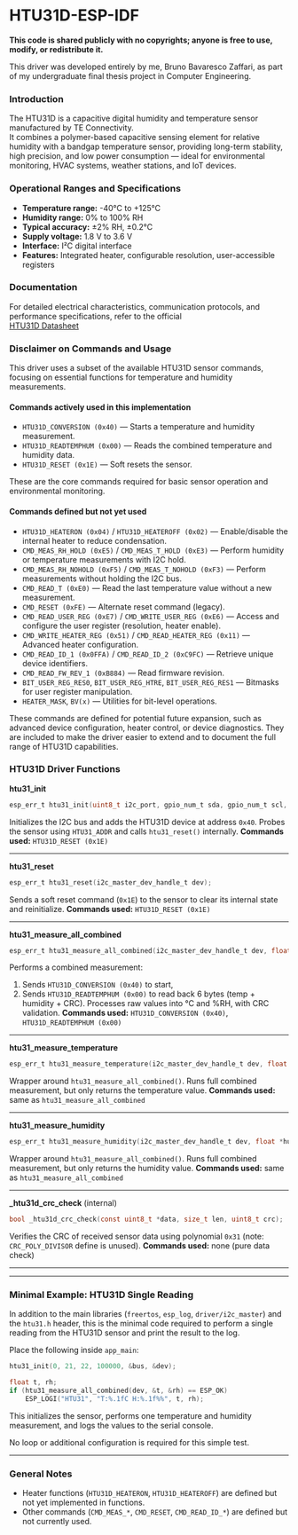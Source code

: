 # HTU31D-ESP-IDF
**This code is shared publicly with no copyrights; anyone is free to use, modify, or redistribute it.**

This driver was developed entirely by me, Bruno Bavaresco Zaffari, as part of my undergraduate final thesis project in Computer Engineering. 

### Introduction

The HTU31D is a capacitive digital humidity and temperature sensor manufactured by TE Connectivity.  
It combines a polymer-based capacitive sensing element for relative humidity with a bandgap temperature sensor, providing long-term stability, high precision, and low power consumption — ideal for environmental monitoring, HVAC systems, weather stations, and IoT devices.

### Operational Ranges and Specifications

- **Temperature range:** -40°C to +125°C  
- **Humidity range:** 0% to 100% RH  
- **Typical accuracy:** ±2% RH, ±0.2°C  
- **Supply voltage:** 1.8 V to 3.6 V  
- **Interface:** I²C digital interface  
- **Features:** Integrated heater, configurable resolution, user-accessible registers

### Documentation

For detailed electrical characteristics, communication protocols, and performance specifications, refer to the official  
[HTU31D Datasheet](https://www.te.com/en/product-CAT-HSC0007.html) 

### Disclaimer on Commands and Usage

This driver uses a subset of the available HTU31D sensor commands, focusing on essential functions for temperature and humidity measurements.

#### Commands actively used in this implementation

- `HTU31D_CONVERSION (0x40)` — Starts a temperature and humidity measurement.
- `HTU31D_READTEMPHUM (0x00)` — Reads the combined temperature and humidity data.
- `HTU31D_RESET (0x1E)` — Soft resets the sensor.

These are the core commands required for basic sensor operation and environmental monitoring.

#### Commands defined but not yet used

- `HTU31D_HEATERON (0x04)` / `HTU31D_HEATEROFF (0x02)` — Enable/disable the internal heater to reduce condensation.
- `CMD_MEAS_RH_HOLD (0xE5)` / `CMD_MEAS_T_HOLD (0xE3)` — Perform humidity or temperature measurements with I2C hold.
- `CMD_MEAS_RH_NOHOLD (0xF5)` / `CMD_MEAS_T_NOHOLD (0xF3)` — Perform measurements without holding the I2C bus.
- `CMD_READ_T (0xE0)` — Read the last temperature value without a new measurement.
- `CMD_RESET (0xFE)` — Alternate reset command (legacy).
- `CMD_READ_USER_REG (0xE7)` / `CMD_WRITE_USER_REG (0xE6)` — Access and configure the user register (resolution, heater enable).
- `CMD_WRITE_HEATER_REG (0x51)` / `CMD_READ_HEATER_REG (0x11)` — Advanced heater configuration.
- `CMD_READ_ID_1 (0x0FFA)` / `CMD_READ_ID_2 (0xC9FC)` — Retrieve unique device identifiers.
- `CMD_READ_FW_REV_1 (0xB884)` — Read firmware revision.
- `BIT_USER_REG_RES0`, `BIT_USER_REG_HTRE`, `BIT_USER_REG_RES1` — Bitmasks for user register manipulation.
- `HEATER_MASK`, `BV(x)` — Utilities for bit-level operations.

These commands are defined for potential future expansion, such as advanced device configuration, heater control, or device diagnostics. They are included to make the driver easier to extend and to document the full range of HTU31D capabilities.

### HTU31D Driver Functions

**htu31\_init**

```c
esp_err_t htu31_init(uint8_t i2c_port, gpio_num_t sda, gpio_num_t scl, uint32_t freq_hz, i2c_master_bus_handle_t *bus_handle_out, i2c_master_dev_handle_t *dev_handle_out);
```

Initializes the I2C bus and adds the HTU31D device at address `0x40`. Probes the sensor using `HTU31_ADDR` and calls `htu31_reset()` internally.
**Commands used:** `HTU31D_RESET (0x1E)`

---

**htu31\_reset**

```c
esp_err_t htu31_reset(i2c_master_dev_handle_t dev);
```

Sends a soft reset command (`0x1E`) to the sensor to clear its internal state and reinitialize.
**Commands used:** `HTU31D_RESET (0x1E)`

---

**htu31\_measure\_all\_combined**

```c
esp_err_t htu31_measure_all_combined(i2c_master_dev_handle_t dev, float *temperature, float *humidity);
```

Performs a combined measurement:

1. Sends `HTU31D_CONVERSION (0x40)` to start,
2. Sends `HTU31D_READTEMPHUM (0x00)` to read back 6 bytes (temp + humidity + CRC).
   Processes raw values into °C and %RH, with CRC validation.
   **Commands used:** `HTU31D_CONVERSION (0x40)`, `HTU31D_READTEMPHUM (0x00)`

---

**htu31\_measure\_temperature**

```c
esp_err_t htu31_measure_temperature(i2c_master_dev_handle_t dev, float *temperature);
```

Wrapper around `htu31_measure_all_combined()`. Runs full combined measurement, but only returns the temperature value.
**Commands used:** same as `htu31_measure_all_combined`

---

**htu31\_measure\_humidity**

```c
esp_err_t htu31_measure_humidity(i2c_master_dev_handle_t dev, float *humidity);
```

Wrapper around `htu31_measure_all_combined()`. Runs full combined measurement, but only returns the humidity value.
**Commands used:** same as `htu31_measure_all_combined`

---

**\_htu31d\_crc\_check** (internal)

```c
bool _htu31d_crc_check(const uint8_t *data, size_t len, uint8_t crc);
```

Verifies the CRC of received sensor data using polynomial `0x31` (note: `CRC_POLY_DIVISOR` define is unused).
**Commands used:** none (pure data check)


---
---
### Minimal Example: HTU31D Single Reading

In addition to the main libraries (`freertos`, `esp_log`, `driver/i2c_master`) and the `htu31.h` header, this is the minimal code required to perform a single reading from the HTU31D sensor and print the result to the log.

Place the following inside `app_main`:

```c
htu31_init(0, 21, 22, 100000, &bus, &dev);

float t, rh;
if (htu31_measure_all_combined(dev, &t, &rh) == ESP_OK)
    ESP_LOGI("HTU31", "T:%.1fC H:%.1f%%", t, rh);
```

This initializes the sensor, performs one temperature and humidity measurement, and logs the values to the serial console.

No loop or additional configuration is required for this simple test.


---

### General Notes

* Heater functions (`HTU31D_HEATERON`, `HTU31D_HEATEROFF`) are defined but not yet implemented in functions.
* Other commands (`CMD_MEAS_*`, `CMD_RESET`, `CMD_READ_ID_*`) are defined but not currently used.
